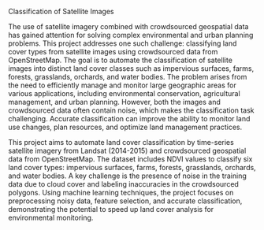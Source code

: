 
Classification of Satellite Images


The use of satellite imagery combined with crowdsourced geospatial data has gained attention for solving complex environmental and urban planning problems. This project addresses one such challenge: classifying land cover types from satellite images using crowdsourced data from OpenStreetMap. The goal is to automate the classification of satellite images into distinct land cover classes such as impervious surfaces, farms, forests, grasslands, orchards, and water bodies. The problem arises from the need to efficiently manage and monitor large geographic areas for various applications, including environmental conservation, agricultural management, and urban planning. However, both the images and crowdsourced data often contain noise, which makes the classification task challenging. Accurate classification can improve the ability to monitor land use changes, plan resources, and optimize land management practices.


This project aims to automate land cover classification by time-series satellite imagery from Landsat (2014-2015) and crowdsourced geospatial data from OpenStreetMap. The dataset includes NDVI values to classify six land cover types: impervious surfaces, farms, forests, grasslands, orchards, and water bodies. A key challenge is the presence of noise in the training data due to cloud cover and labeling inaccuracies in the crowdsourced polygons. Using machine learning techniques, the project focuses on preprocessing noisy data, feature selection, and accurate classification, demonstrating the potential to speed up land cover analysis for environmental monitoring.

